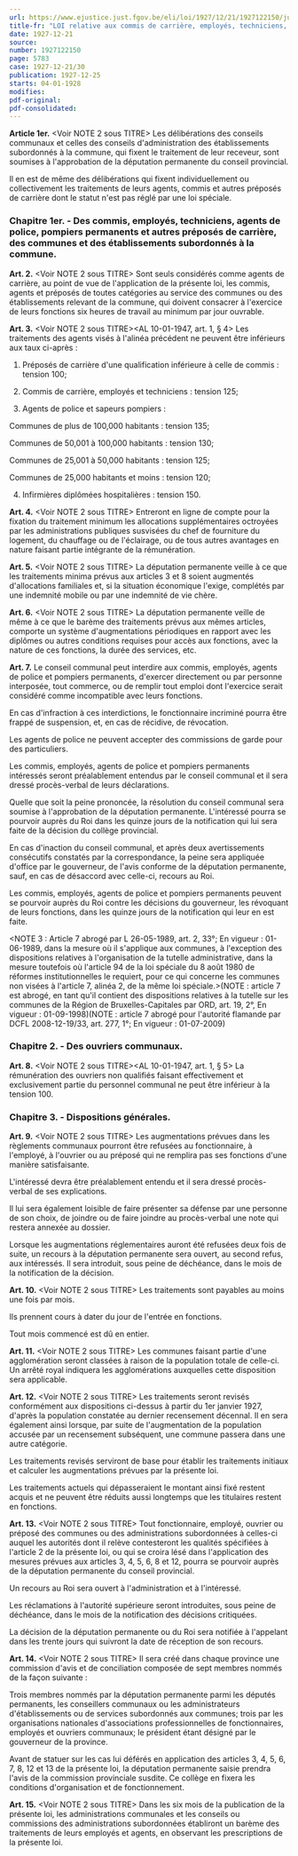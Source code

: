```yaml
---
url: https://www.ejustice.just.fgov.be/eli/loi/1927/12/21/1927122150/justel
title-fr: "LOI relative aux commis de carrière, employés, techniciens, agents de police et généralement à tous les préposés des communes et des administrations subordonnées. (NOTE : Abrogé par L 10-06-1937, art. 11, en tant qu'elle a pour objet l'octroi d'allocations familiales) (NOTE : Article 1 à 6 et article 8 à 15 ne sont plus applicables au personnel communal par L 14-02-1961, art. 71) (NOTE : Consultation des versions antérieures à partir du 24-12-2008 et mise à jour au 24-12-2008)"
date: 1927-12-21
source:
number: 1927122150
page: 5783
case: 1927-12-21/30
publication: 1927-12-25
starts: 04-01-1928
modifies:
pdf-original:
pdf-consolidated:
---
```


**Article 1er.** <Voir NOTE 2 sous TITRE> Les délibérations des conseils communaux et celles des conseils d'administration des établissements subordonnés à la commune, qui fixent le traitement de leur receveur, sont soumises à l'approbation de la députation permanente du conseil provincial.

Il en est de même des délibérations qui fixent individuellement ou collectivement les traitements de leurs agents, commis et autres préposés de carrière dont le statut n'est pas réglé par une loi spéciale.

### Chapitre 1er. - Des commis, employés, techniciens, agents de police, pompiers permanents et autres préposés de carrière, des communes et des établissements subordonnés à la commune.

**Art. 2.** <Voir NOTE 2 sous TITRE> Sont seuls considérés comme agents de carrière, au point de vue de l'application de la présente loi, les commis, agents et préposés de toutes catégories au service des communes ou des établissements relevant de la commune, qui doivent consacrer à l'exercice de leurs fonctions six heures de travail au minimum par jour ouvrable.

**Art. 3.** <Voir NOTE 2 sous TITRE><AL 10-01-1947, art. 1, § 4> Les traitements des agents visés à l'alinéa précédent ne peuvent être inférieurs aux taux ci-après :

1. Préposés de carrière d'une qualification inférieure à celle de commis : tension 100;

2. Commis de carrière, employés et techniciens : tension 125;

3. Agents de police et sapeurs pompiers :

Communes de plus de 100,000 habitants : tension 135;

Communes de 50,001 à 100,000 habitants : tension 130;

Communes de 25,001 à 50,000 habitants : tension 125;

Communes de 25,000 habitants et moins : tension 120;

4. Infirmières diplômées hospitalières : tension 150.

**Art. 4.** <Voir NOTE 2 sous TITRE> Entreront en ligne de compte pour la fixation du traitement minimum les allocations supplémentaires octroyées par les administrations publiques susvisées du chef de fourniture du logement, du chauffage ou de l'éclairage, ou de tous autres avantages en nature faisant partie intégrante de la rémunération.

**Art. 5.** <Voir NOTE 2 sous TITRE> La députation permanente veille à ce que les traitements minima prévus aux articles 3 et 8 soient augmentés d'allocations familiales et, si la situation économique l'exige, complétés par une indemnité mobile ou par une indemnité de vie chère.

**Art. 6.** <Voir NOTE 2 sous TITRE> La députation permanente veille de même à ce que le barème des traitements prévus aux mêmes articles, comporte un système d'augmentations périodiques en rapport avec les diplômes ou autres conditions requises pour accès aux fonctions, avec la nature de ces fonctions, la durée des services, etc.

**Art. 7.** Le conseil communal peut interdire aux commis, employés, agents de police et pompiers permanents, d'exercer directement ou par personne interposée, tout commerce, ou de remplir tout emploi dont l'exercice serait considéré comme incompatible avec leurs fonctions.

En cas d'infraction à ces interdictions, le fonctionnaire incriminé pourra être frappé de suspension, et, en cas de récidive, de révocation.

Les agents de police ne peuvent accepter des commissions de garde pour des particuliers.

Les commis, employés, agents de police et pompiers permanents intéressés seront préalablement entendus par le conseil communal et il sera dressé procès-verbal de leurs déclarations.

Quelle que soit la peine prononcée, la résolution du conseil communal sera soumise à l'approbation de la députation permanente. L'intéressé pourra se pourvoir auprès du Roi dans les quinze jours de la notification qui lui sera faite de la décision du collège provincial.

En cas d'inaction du conseil communal, et après deux avertissements consécutifs constatés par la correspondance, la peine sera appliquée d'office par le gouverneur, de l'avis conforme de la députation permanente, sauf, en cas de désaccord avec celle-ci, recours au Roi.

Les commis, employés, agents de police et pompiers permanents peuvent se pourvoir auprès du Roi contre les décisions du gouverneur, les révoquant de leurs fonctions, dans les quinze jours de la notification qui leur en est faite.

<NOTE 3 : Article 7 abrogé par L 26-05-1989, art. 2, 33°;  En vigueur :  01-06-1989, dans la mesure où il s'applique aux communes, à l'exception des dispositions relatives à l'organisation de la tutelle administrative, dans la mesure toutefois où l'article 94 de la loi spéciale du 8 août 1980 de réformes institutionnelles le requiert, pour ce qui concerne les communes non visées à l'article 7, alinéa 2, de la même loi spéciale.>(NOTE : article 7 est abrogé, en tant qu'il contient des dispositions relatives à la tutelle sur les communes de la Région de Bruxelles-Capitales par ORD, art. 19, 2°,  En vigueur :  01-09-1998)(NOTE : article 7 abrogé pour l'autorité flamande par DCFL 2008-12-19/33, art. 277, 1°;  En vigueur :  01-07-2009)

### Chapitre 2. - Des ouvriers communaux.

**Art. 8.** <Voir NOTE 2 sous TITRE><AL 10-01-1947, art. 1, § 5> La rémunération des ouvriers non qualifiés faisant effectivement et exclusivement partie du personnel communal ne peut être inférieur à la tension 100.

### Chapitre 3. - Dispositions générales.

**Art. 9.** <Voir NOTE 2 sous TITRE> Les augmentations prévues dans les règlements communaux pourront être refusées au fonctionnaire, à l'employé, à l'ouvrier ou au préposé qui ne remplira pas ses fonctions d'une manière satisfaisante.

L'intéressé devra être préalablement entendu et il sera dressé procès-verbal de ses explications.

Il lui sera également loisible de faire présenter sa défense par une personne de son choix, de joindre ou de faire joindre au procès-verbal une note qui restera annexée au dossier.

Lorsque les augmentations réglementaires auront été refusées deux fois de suite, un recours à la députation permanente sera ouvert, au second refus, aux intéressés. Il sera introduit, sous peine de déchéance, dans le mois de la notification de la décision.

**Art. 10.** <Voir NOTE 2 sous TITRE> Les traitements sont payables au moins une fois par mois.

Ils prennent cours à dater du jour de l'entrée en fonctions.

Tout mois commencé est dû en entier.

**Art. 11.** <Voir NOTE 2 sous TITRE> Les communes faisant partie d'une agglomération seront classées à raison de la population totale de celle-ci. Un arrêté royal indiquera les agglomérations auxquelles cette disposition sera applicable.

**Art. 12.** <Voir NOTE 2 sous TITRE> Les traitements seront revisés conformément aux dispositions ci-dessus à partir du 1er janvier 1927, d'après la population constatée au dernier recensement décennal. Il en sera également ainsi lorsque, par suite de l'augmentation de la population accusée par un recensement subséquent, une commune passera dans une autre catégorie.

Les traitements revisés serviront de base pour établir les traitements initiaux et calculer les augmentations prévues par la présente loi.

Les traitements actuels qui dépasseraient le montant ainsi fixé restent acquis et ne peuvent être réduits aussi longtemps que les titulaires restent en fonctions.

**Art. 13.** <Voir NOTE 2 sous TITRE> Tout fonctionnaire, employé, ouvrier ou préposé des communes ou des administrations subordonnées à celles-ci auquel les autorités dont il relève contesteront les qualités spécifiées à l'article 2 de la présente loi, ou qui se croira lésé dans l'application des mesures prévues aux articles 3, 4, 5, 6, 8 et 12, pourra se pourvoir auprès de la députation permanente du conseil provincial.

Un recours au Roi sera ouvert à l'administration et à l'intéressé.

Les réclamations à l'autorité supérieure seront introduites, sous peine de déchéance, dans le mois de la notification des décisions critiquées.

La décision de la députation permanente ou du Roi sera notifiée à l'appelant dans les trente jours qui suivront la date de réception de son recours.

**Art. 14.** <Voir NOTE 2 sous TITRE> Il sera créé dans chaque province une commission d'avis et de conciliation composée de sept membres nommés de la façon suivante :

Trois membres nommés par la députation permanente parmi les députés permanents, les conseillers communaux ou les administrateurs d'établissements ou de services subordonnés aux communes; trois par les organisations nationales d'associations professionnelles de fonctionnaires, employés et ouvriers communaux; le président étant désigné par le gouverneur de la province.

Avant de statuer sur les cas lui déférés en application des articles 3, 4, 5, 6, 7, 8, 12 et 13 de la présente loi, la députation permanente saisie prendra l'avis de la commission provinciale susdite. Ce collège en fixera les conditions d'organisation et de fonctionnement.

**Art. 15.** <Voir NOTE 2 sous TITRE> Dans les six mois de la publication de la présente loi, les administrations communales et les conseils ou commissions des administrations subordonnées établiront un barème des traitements de leurs employés et agents, en observant les prescriptions de la présente loi.
